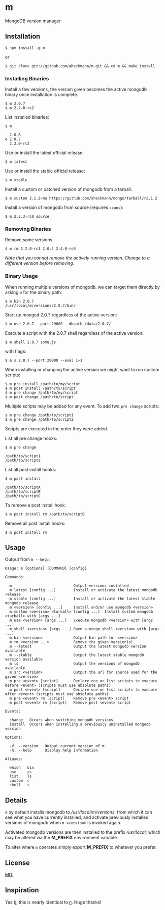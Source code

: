 # m

 MongoDB version manager

## Installation

    $ npm install -g m

or

    $ git clone git://github.com/aheckmann/m.git && cd m && make install

### Installing Binaries

Install a few versions, the version given becomes the active mongodb binary once installation is complete.

    $ m 2.0.7
    $ m 2.2.0-rc2

List installed binaries:

    $ m

      2.0.6
    ο 2.0.7
      2.2.0-rc2

Use or install the latest official release:

    $ m latest

Use or install the stable official release:

    $ m stable

Install a custom or patched version of mongodb from a tarball:

    $ m custom 2.1.2-me https://github.com/aheckmann/mongo/tarball/r2.1.2
    
Install a version of mongodb from source (requires `scons`):

    $ m 2.2.3-rc0 source

### Removing Binaries

Remove some versions:

    $ m rm 2.2.0-rc1 2.0.4 2.4.0-rc0

_Note that you cannot remove the actively running version. Change to a different version before removing._

### Binary Usage

When running multiple versions of mongodb, we can target
them directly by asking `m` for the binary path:

    $ m bin 2.0.7
    /usr/local/m/versions/2.0.7/bin/
    
Start up mongod 2.0.7 regardless of the active version:

    $ m use 2.0.7 --port 29000 --dbpath /data/2.0.7/

Execute a script with the 2.0.7 shell regardless of the active version:

    $ m shell 2.0.7 some.js

with flags:

    $ m s 2.0.7 --port 29000 --eval 1+1
    
When installing or changing the active version we might want to run custom scripts:

    $ m pre install /path/to/my/script
    $ m post install /path/to/script
    $ m pre change /path/to/my/script
    $ m post change /path/to/script
    
Multiple scripts may be added for any event. To add two `pre change` scripts:

    $ m pre change /path/to/script1
    $ m pre change /path/to/script2
    
Scripts are executed in the order they were added.
    
List all pre change hooks:

    $ m pre change
    
    /path/to/script1
    /path/to/script2
    
List all post install hooks:

    $ m post install
    
    /path/to/scriptA
    /path/to/scriptB
    /path/to/scriptC
    
To remove a post install hook:

    $ m post install rm /path/to/scriptB
    
Remove all post install hooks:

    $ m post install rm

## Usage

Output from `m --help`:

    Usage: m [options] [COMMAND] [config]

    Commands:

      m                            Output versions installed
      m latest [config ...]        Install or activate the latest mongodb release
      m stable [config ...]        Install or activate the latest stable mongodb release
      m <version> [config ...]     Install and/or use mongodb <version>
      m custom <version> <tarball> [config ...]  Install custom mongodb <tarball> with [args ...]
      m use <version> [args ...]   Execute mongodb <version> with [args ...]
      m shell <version> [args ...] Open a mongo shell <version> with [args ...]
      m bin <version>              Output bin path for <version>
      m rm <version ...>           Remove the given version(s)
      m --latest                   Output the latest mongodb version available
      m --stable                   Output the latest stable mongodb version available
      m ls                         Output the versions of mongodb available
      m src <version>              Output the url for source used for the given <version>
      m pre <event> [script]       Declare one or list scripts to execute before <event> (scripts must use absolute paths)
      m post <event> [script]      Declare one or list scripts to execute after <event> (scripts must use absolute paths)
      m pre <event> rm [script]    Remove pre <event> script
      m post <event> rm [script]   Remove post <event> script

    Events:

      change   Occurs when switching mongodb versions
      install  Occurs when installing a previously uninstalled mongodb version

    Options:

      -V, --version   Output current version of m
      -h, --help      Display help information

    Aliases:

      which   bin
      use     as
      list    ls
      custom  c
      shell   s

## Details

 `m` by default installs mongodb to _/usr/local/m/versions_, from
 which it can see what you have currently installed, and activate previously installed versions of mongodb when `m <version>` is invoked again.

 Activated mongodb versions are then installed to the prefix _/usr/local_, which may be altered via the __M_PREFIX__ environment variable.

 To alter where `m` operates simply export __M_PREFIX__ to whatever you prefer.

## License

[MIT](https://github.com/aheckmann/m/blob/master/LICENSE)

## Inspiration

Yes tj, this is nearly identical to [n](https://github.com/visionmedia/n). Huge thanks!

